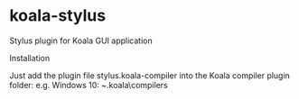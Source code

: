 # koala-stylus
Stylus plugin for Koala GUI application

Installation

Just add the plugin file stylus.koala-compiler into the Koala compiler plugin folder:
e.g. Windows 10: ~\.koala\compilers
